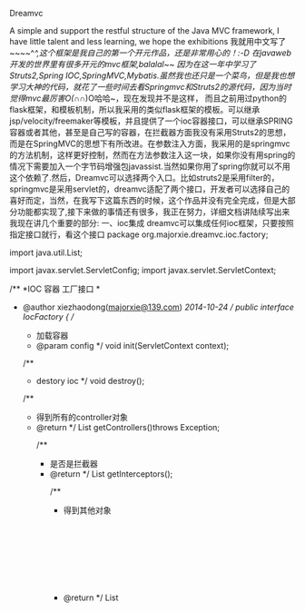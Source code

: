 Dreamvc


A simple and support the restful structure of the Java MVC framework, I have little talent and less learning, we hope the exhibitions
  我就用中文写了~~~~^_^,这个框架是我自己的第一个开元作品，还是非常用心的！:-D 在javaweb开发的世界里有很多开元的mvc框架,balalal~~  因为在这一年中学习了Struts2,Spring IOC,SpringMVC,Mybatis.虽然我也还只是一个菜鸟，但是我也想学习大神的代码，就花了一些时间去看Springmvc和Struts2的源代码，因为当时觉得mvc最厉害O(∩_∩)O哈哈~，现在发现并不是这样，
  而且之前用过python的flask框架，和模板机制，所以我采用的类似flask框架的模板。可以继承jsp/velocity/freemaker等模板，并且提供了一个ioc容器接口，可以继承SPRING容器或者其他，甚至是自己写的容器，在拦截器方面我没有采用Struts2的思想，而是在SpringMVC的思想下有所改进。在参数注入方面，我采用的是springmvc的方法机制，这样更好控制，然而在方法参数注入这一块，如果你没有用spring的情况下需要加入一个字节码增强包javassist.当然如果你用了spring你就可以不用这个依赖了.然后，Dreamvc可以选择两个入口。比如struts2是采用filter的，springmvc是采用servlet的，dreamvc适配了两个接口，开发者可以选择自己的喜好而定，当然，在我写下这篇东西的时候，这个作品并没有完全完成，但是大部分功能都实现了,接下来做的事情还有很多，我正在努力，详细文档讲陆续写出来
  我现在讲几个重要的部分:
  一、ioc集成
    dreamvc可以集成任何ioc框架，只要按照指定接口就行，看这个接口
    package org.majorxie.dreamvc.ioc.factory;

import java.util.List;

import javax.servlet.ServletConfig;
import javax.servlet.ServletContext;



/**
 *IOC 容器 工厂接口
 *
 * @author xiezhaodong(majorxie@139.com)
 *2014-10-24
 */
public interface IocFactory {
	/**
	 * 加载容器
	 * @param config
	 */
	void init(ServletContext context);

	/**
	 * destory ioc
	 */
	void destroy();
	
	
	/**
	 * 得到所有的controller对象
	 * @return
	 */
	List<Object> getControllers()throws Exception;
	
	/**
	 * 是否是拦截器
	 * @return
	 */
	List<Object> getInterceptors();
	
	/**
	 * 得到其他对象
	 * @return
	 */
	List<Object> getOthers();

}
只要实现这个类，然后通过init-param把指定实现类包名路径传过来就行!,比如我默认的实现了Springioc   
package org.majorxie.dreamvc.ioc.factory;

import java.util.ArrayList;
import java.util.List;

import javax.servlet.ServletContext;

import org.apache.commons.logging.Log;
import org.apache.commons.logging.LogFactory;
import org.majorxie.dreamvc.exception.NotHaveControllerException;
import org.majorxie.dreamvc.interceptor.Interceptor;
import org.majorxie.dreamvc.tag.Controller;
import org.springframework.context.ApplicationContext;
import org.springframework.web.context.support.WebApplicationContextUtils;

/**
 * Spring容器的实现,我们让spring去destory所以继承的abstract
 * 
 * @author xiezhaodong 2014-10-25 01:34
 * 
 */
public class SpringIocFactory extends AbstractIocFactory {
	private final Log log = LogFactory.getLog(SpringIocFactory.class);

	private ApplicationContext applicationContext;
	private List<Object> controllerBeans = new ArrayList<Object>();
	private List<Object> otherBeans = new ArrayList<Object>();
	private List<Object> interceptorBeans = new ArrayList<Object>();

	public void init(ServletContext context) {
		log.info("init context...");
		applicationContext = WebApplicationContextUtils
				.getRequiredWebApplicationContext(context);
		initBeans();
	}

	public List<Object> getControllers() throws NotHaveControllerException {

		if (controllerBeans.size() == 0) {
			throw new NotHaveControllerException("you need at least one controller ");
		} else {
			return controllerBeans;
		}
	}

	public List<Object> getInterceptors() {
		return interceptorBeans;
	}

	/**
	 * 如果是Interceptor或者controller类，或者有着两个的注解都算是该类的类
	 * 遍历所有的bean装载到list
	 * 
	 */
	@SuppressWarnings("unchecked")
	private void initBeans() {
		String[] beanNames = applicationContext.getBeanDefinitionNames();
		for (String beanName : beanNames) {
			if (applicationContext.getBean(beanName) instanceof Interceptor/*||applicationContext.getType(beanName).isAnnotationPresent(org.majorxie.dreamvc.annotation.Interceptor.class)==true*/) {
				// applicationContext.getBean(beanName, Interceptor.class);
				interceptorBeans.add(applicationContext.getBean(beanName));
				log.info("init interceptor..");
			} else

			if (applicationContext.getBean(beanName) instanceof Controller||applicationContext.getType(beanName).isAnnotationPresent(org.majorxie.dreamvc.annotation.Controller.class)==true) {
				controllerBeans.add(applicationContext.getBean(beanName));
				log.info("init controller....");
			} else {
				otherBeans.add(applicationContext.getBean(beanName));
				log.info("init others...");
			}

		}

	}

	@Override
	public List<Object> getOthers() {

		return otherBeans;
	}

}


然后只要这样就行了


  
  
  
  
